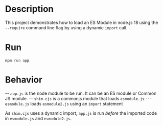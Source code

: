 # Description

This project demonstrates how to load an ES Module in node.js 18 using the `--require` command line flag by using a dynamic `import` call.

# Run

```
npm run app
```

# Behavior

-- `app.js` is the node module to be run. It can be an ES module or Common JS module.
-- `shim.cjs` is a commonjs module that loads `esmodule.js`
--- `esmodule.js` loads `esmodule2.js` using an `import` statement

As `shim.cjs` uses a dynamic import, `app.js` is run _before_ the imported code in `esmodule.js` and `esmodule2.js`.
